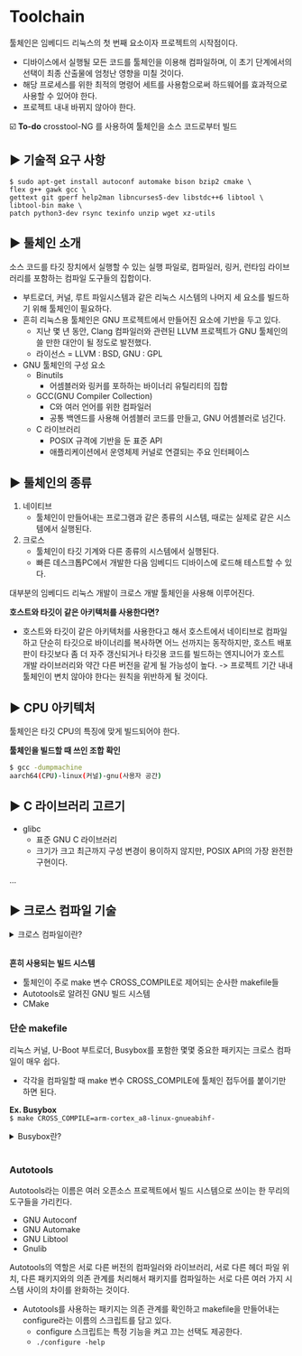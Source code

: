 # Toolchain

툴체인은 임베디드 리눅스의 첫 번째 요소이자 프로젝트의 시작점이다.

- 디바이스에서 실행될 모든 코드를 툴체인을 이용해 컴파일하며, 이 초기 단계에서의 선택이 최종 산출물에 엄청난 영향을 미칠 것이다.
- 해당 프로세스를 위한 최적의 명령어 세트를 사용함으로써 하드웨어를 효과적으로 사용할 수 있어야 한다.
- 프로젝트 내내 바뀌지 않아야 한다.

☑️ **To-do**
crosstool-NG 를 사용하여 툴체인을 소스 코드로부터 빌드


## ▶️ 기술적 요구 사항
```
$ sudo apt-get install autoconf automake bison bzip2 cmake \
flex g++ gawk gcc \
gettext git gperf help2man libncurses5-dev libstdc++6 libtool \
libtool-bin make \
patch python3-dev rsync texinfo unzip wget xz-utils
```

## ▶️ 툴체인 소개
소스 코드를 타깃 장치에서 실행할 수 있는 실행 파일로, 컴파일러, 링커, 런타임 라이브러리를 포함하는 컴파일 도구들의 집합이다.
- 부트로더, 커널, 루트 파일시스템과 같은 리눅스 시스템의 나머지 세 요소를 빌드하기 위해 툴체인이 필요하다.
- 흔히 리눅스용 툴체인은 GNU 프로젝트에서 만들어진 요소에 기반을 두고 있다.
    - 지난 몇 년 동안, Clang 컴파일러와 관련된 LLVM 프로젝트가 GNU 툴체인의 쓸 만한 대안이 될 정도로 발전했다.
    - 라이선스 = LLVM : BSD, GNU : GPL
- GNU 툴체인의 구성 요소
    - Binutils
        - 어셈블러와 링커를 포하하는 바이너리 유틸리티의 집합
    - GCC(GNU Compiler Collection)
        - C와 여러 언어를 위한 컴파일러
        - 공통 백엔드를 사용해 어셈블러 코드를 만들고, GNU 어셈블러로 넘긴다.
    - C 라이브러리
        - POSIX 규격에 기반을 둔 표준 API
        - 애플리케이션에서 운영체제 커널로 연결되는 주요 인터페이스

## ▶️ 툴체인의 종류
1. 네이티브
    - 툴체인이 만들어내는 프로그램과 같은 종류의 시스템, 때로는 실제로 같은 시스템에서 실행된다.
2. 크로스
    - 툴체인이 타깃 기계와 다른 종류의 시스템에서 실행된다.
    - 빠른 데스크톱PC에서 개발한 다음 임베디드 디바이스에 로드해 테스트할 수 있다.

대부분의 임베디드 리눅스 개발이 크로스 개발 툴체인을 사용해 이루어진다.

**호스트와 타깃이 같은 아키텍처를 사용한다면?**  
- 호스트와 타깃이 같은 아키텍처를 사용한다고 해서 호스트에서 네이티브로 컴파일하고 단순히 타깃으로 바이너리를 복사하면 어느 선까지는 동작하지만, 호스트 배포판이 타깃보다 좀 더 자주 갱신되거나 타깃용 코드를 빌드하는 엔지니어가 호스트 개발 라이브러리와 약간 다른 버전을 같게 될 가능성이 높다. -> 프로젝트 기간 내내 툴체인이 변치 않아야 한다는 원칙을 위반하게 될 것이다.


## ▶️ CPU 아키텍처
툴체인은 타깃 CPU의 특징에 맞게 빌드되어야 한다.

**툴체인을 빌드할 때 쓰인 조합 확인**  
```bash
$ gcc -dumpmachine
aarch64(CPU)-linux(커널)-gnu(사용자 공간)
```

## ▶️ C 라이브러리 고르기
- glibc
    - 표준 GNU C 라이브러리
    - 크기가 크고 최근까지 구성 변경이 용이하지 않지만, POSIX API의 가장 완전한 구현이다.

...

## ▶️ 크로스 컴파일 기술

<details>
<summary>크로스 컴파일이란?</summary>
<div markdown='1'>

---

크로스 컴파일은 개발자가 사용 중인 컴퓨터(호스트 컴퓨터)에서 실행되지 않고, 다른 시스템(타겟 시스템)에서 실행될 프로그램을 컴파일하는 방법입니다. 쉽게 말해, 우리가 프로그램을 만들 때는 보통 그 프로그램을 바로 우리가 사용 중인 컴퓨터에서 실행하기 위해 만드는데, 크로스 컴파일은 우리가 사용 중인 컴퓨터가 아닌 다른 컴퓨터나 기기에서 실행될 프로그램을 만드는 것입니다.

---
</div>
</details>

</br>

**흔히 사용되는 빌드 시스템**  
- 툴체인이 주로 make 변수 CROSS_COMPILE로 제어되는 순사한 makefile들
- Autotools로 알려진 GNU 빌드 시스템
- CMake

### 단순 makefile
리눅스 커널, U-Boot 부트로더, Busybox를 포함한 몇몇 중요한 패키지는 크로스 컴파일이 매우 쉽다.
- 각각을 컴파일할 때 make 변수 CROSS_COMPILE에 툴체인 접두어를 붙이기만 하면 된다.

**Ex. Busybox**  
```$ make CROSS_COMPILE=arm-cortex_a8-linux-gnueabihf-```

<details>
<summary>Busybox란?</summary>
<div markdown='1'>

---

Busybox는 임베디드 리눅스 시스템을 위한 소프트웨어로, 여러 가지 유틸리티 프로그램(명령어)을 하나의 실행 파일로 통합한 것입니다. 일반적인 리눅스 시스템에서 사용하는 다양한 명령어들을 Busybox 하나로 대체할 수 있습니다. 이것은 공간이 제한된 임베디드 시스템에서 매우 유용합니다.

---
</div>
</details>

</br>

### Autotools
Autotools라는 이름은 여러 오픈소스 프로젝트에서 빌드 시스템으로 쓰이는 한 무리의 도구들을 가리킨다.
- GNU Autoconf
- GNU Automake
- GNU Libtool
- Gnulib  

Autotools의 역할은 서로 다른 버전의 컴파일러와 라이브러리, 서로 다른 헤더 파일 위치, 다른 패키지와의 의존 관계를 처리해서 패키지를 컴파일하는 서로 다른 여러 가지 시스템 사이의 차이를 완화하는 것이다.
- Autotools를 사용하는 패키지는 의존 관계를 확인하고 makefile을 만들어내는 configure라는 이름의 스크립트를 담고 있다.
    - configure 스크립트는 특정 기능을 켜고 끄는 선택도 제공한다.
    - ```./configure -help```